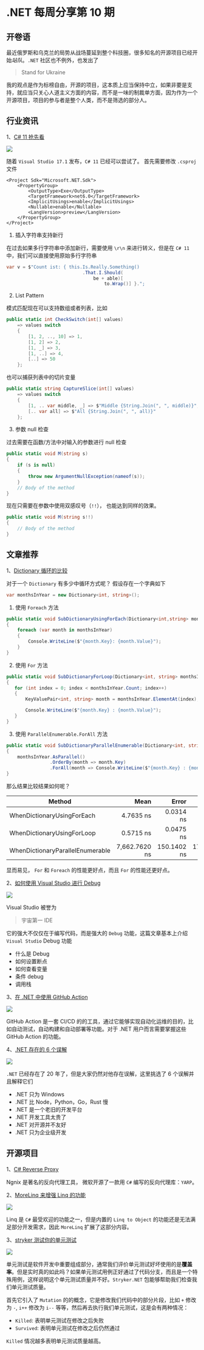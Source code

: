 # .NET 每周分享第 10 期

## 开卷语

最近俄罗斯和乌克兰的局势从战场蔓延到整个科技圈，很多知名的开源项目已经开始*站队*。`.NET` 社区也不例外，也发出了

> Stand for Ukraine

我的观点是作为标榜自由，开源的项目，这本质上应当保持中立，如果非要是支持，就应当只关心人道主义方面的内容，而不是一味的制裁单方面，因为作为一个开源项目，项目的参与者是整个人类，而不是筛选的部分人。

## 行业资讯

1、[C# 11 抢先看](https://devblogs.microsoft.com/dotnet/early-peek-at-csharp-11-features/)

![](https://dotnetweeklypics.blob.core.windows.net/010/csharp-11.png)

随着 `Visual Studio 17.1` 发布，`C# 11` 已经可以尝试了。
首先需要修改 `.csproj` 文件
```
<Project Sdk="Microsoft.NET.Sdk">
    <PropertyGroup>
        <OutputType>Exe</OutputType>
        <TargetFramework>net6.0</TargetFramework>
        <ImplicitUsings>enable</ImplicitUsings>
        <Nullable>enable</Nullable>
        <LangVersion>preview</LangVersion>
    </PropertyGroup>
</Project>
```

1.  插入字符串支持新行

在过去如果多行字符串中添加新行，需要使用 `\r\n` 来进行转义，但是在 `C# 11` 中，我们可以直接使用原始多行字符串

```C#
var v = $"Count ist: { this.Is.Really.Something()
                            .That.I.Should(
                                be + able)[
                                    to.Wrap()] }.";
```


2. List Pattern 

模式匹配现在可以支持数组或者列表，比如

```C#
public static int CheckSwitch(int[] values)
    => values switch
    {
        [1, 2, .., 10] => 1,
        [1, 2] => 2,
        [1, _] => 3,
        [1, ..] => 4,
        [..] => 50
    };
```
也可以捕获列表中的切片变量

```C#
public static string CaptureSlice(int[] values)
    => values switch
    {
        [1, .. var middle, _] => $"Middle {String.Join(", ", middle)}",
        [.. var all] => $"All {String.Join(", ", all)}"
    };
```

3. 参数 null 检查

过去需要在函数/方法中对输入的参数进行 null 检查 
```C#
public static void M(string s)
{
    if (s is null)
    {
        throw new ArgumentNullException(nameof(s));
    }
    // Body of the method
}
```

现在只需要在参数中使用双感叹号（`!!`）， 也能达到同样的效果。
```C#
public static void M(string s!!)
{
    // Body of the method
}
``` 

## 文章推荐

1、[Dictionary 循环的比较](https://code-maze.com/csharp-iterate-through-dictionary/)

对于一个 `Dictionary` 有多少中循环方式呢？
假设存在一个字典如下 
```C# 
var monthsInYear = new Dictionary<int, string>();
```

1. 使用 `Foreach` 方法

```C#
public static void SubDictionaryUsingForEach(Dictionary<int,string> monthsInYear)
{
    foreach (var month in monthsInYear)
    {
        Console.WriteLine($"{month.Key}: {month.Value}");
    }
}
```

2. 使用 `For` 方法

```C#
public static void SubDictionaryForLoop(Dictionary<int, string> monthsInYear)
{
   for (int index = 0; index < monthsInYear.Count; index++)
   {
       KeyValuePair<int, string> month = monthsInYear.ElementAt(index);

       Console.WriteLine($"{month.Key} : {month.Value}");
   }
}
```

3. 使用 `ParallelEnumerable.ForAll` 方法

```C#
public static void SubDictionaryParallelEnumerable(Dictionary<int, string> monthsInYear)
{
    monthsInYear.AsParallel()
                .OrderBy(month => month.Key)
                .ForAll(month => Console.WriteLine($"{month.Key} : {month.Value}"));
}
```

那么结果比较结果如何呢？

|                           Method |          Mean |       Error |      StdDev |
|--------------------------------- |--------------:|------------:|------------:|
|       WhenDictionaryUsingForEach |     4.7635 ns |   0.0314 ns |   0.0245 ns |
|       WhenDictionaryUsingForLoop |     0.5715 ns |   0.0475 ns |   0.0421 ns |
| WhenDictionaryParallelEnumerable | 7,662.7620 ns | 150.1402 ns | 172.9016 ns |

显而易见， `For` 和  `Foreach` 的性能更好点，而且 `For` 的性能还更好点。

2、[如何使用 Visual Studio 进行 Debug](https://code-maze.com/debugging-csharp-visual-studio/)

![](https://dotnetweeklypics.blob.core.windows.net/010/vs-debug.jpeg)

Visual Studio 被誉为 
> 宇宙第一 IDE

它的强大不仅仅在于编写代码，而是强大的 `Debug` 功能，这篇文章基本上介绍 `Visual Studio` Debug 功能

- 什么是 Debug
- 如何设置断点
- 如何查看变量
- 条件 debug
- 调用栈

3、[在 .NET 中使用 GitHub Action](https://devblogs.microsoft.com/dotnet/dotnet-loves-github-actions/)

![](https://dotnetweeklypics.blob.core.windows.net/010/github-action.png)

GitHub Action 是一套 CI/CD 的的工具，通过它能够实现自动化运维的目的，比如自动测试，自动构建和自动部署等功能。对于 .NET 用户而言需要掌握这些 GitHub Action 的功能。

4、[.NET 存在的 6 个误解](https://blog.devgenius.io/6-net-myths-dispelled-celebrating-21-years-of-net-652795c2ea27)

![](https://dotnetweeklypics.blob.core.windows.net/010/mispell-dotnet.png)

`.NET` 已经存在了 20 年了，但是大家仍然对他存在误解，这里挑选了 6 个误解并且解释它们
- .NET 只为 Windows 
- .NET 比 Node，Python，Go，Rust 慢
- .NET 是一个老旧的开发平台
- .NET 开发工具太贵了
- .NET 对开源并不友好
- .NET 只为企业级开发

## 开源项目

1、[C# Reverse Proxy](https://github.com/microsoft/reverse-proxy)

Ngnix 是著名的反向代理工具， 微软开源了一款用 `C#` 编写的反向代理库：`YARP`。

2、[MoreLinq 来增强 Linq 的功能](https://morelinq.github.io/)

![](https://dotnetweeklypics.blob.core.windows.net/010/morelinq.png)

Linq 是 `C#` 最受欢迎的功能之一，但是内置的 `Linq to Object` 的功能还是无法满足部分开发需求，因此 `MoreLinq` 扩展了这部分内容。

3、[stryker 测试你的单元测试](https://stryker-mutator.io/docs/stryker-net/introduction)

![](https://dotnetweeklypics.blob.core.windows.net/010/stryke.svg)

单元测试是软件开发中重要组成部分，通常我们评价单元测试好坏使用的是**覆盖率**。但是实时真的如此吗？如果单元测试用例正好通过了代码分支，而且是一个特殊用例，这样说明这个单元测试质量并不好。`Stryker.NET` 包能够帮助我们检查我们单元测试质量。

首先它引入了 `Mutation` 的的概念，它是修改我们代码中的部分片段，比如 `+` 修改为 `-`,  `i++` 修改为 `i--` 等等，然后再去执行我们单元测试，这是会有两种情况：

- `Killed`: 表明单元测试在修改之后失败
- `Survived`: 表明单元测试在修改之后仍然通过

 `Killed` 情况越多表明单元测试质量越高。
